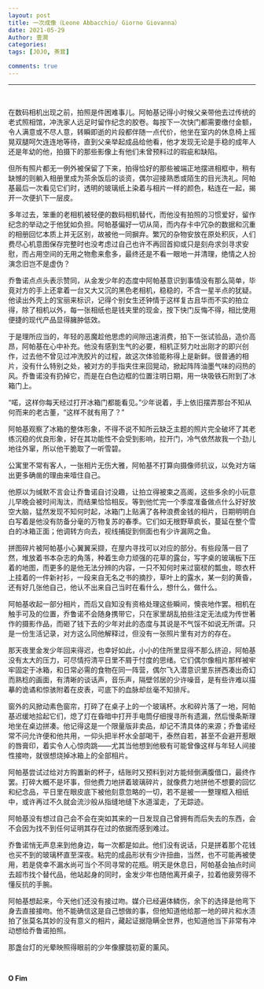 ```yaml
---
layout: post
title: 一次成像（Leone Abbacchio/ Giorno Giovanna）
date: 2021-05-29
Author: 壹澗
categories: 
tags: [JOJO, 茶茸]

comments: true
--- 
```


***

<br/>

在数码相机出现之前，拍照是件困难事儿。阿帕基记得小时候父亲带他去过传统的老式照相馆，冲洗家人远足时留作纪念的胶卷。每按下一次快门都需要缴付金额，令人满意或不尽人意，转瞬即逝的片段都伴随一点代价，他坐在室内的休息椅上摇晃双腿呵欠连连地等待，直到父亲举起成品给他看，他才发现无论是手稳的成年人还是年幼的他，拍摄下的那些影像上有他们未曾预料过的瑕疵和缺陷。

但所有照片都无一例外被保留了下来，拍得恰好的那些被端正地摆进相框中，稍有缺憾的则躺入相册里成为茶余饭后的谈资，偶尔迎接熟悉或陌生的目光洗礼。阿帕基最后一次看见它们时，透明的玻璃纸上染着与相片一样的颜色，粘连在一起，揭开一次便扒下一层皮。

多年过去，笨重的老相机被轻便的数码相机替代，而他没有拍照的习惯爱好，留作纪念的举动之于他犹如负担。阿帕基偏好一切从简，而内存卡中冗杂的数据和沉重的相册回忆本质上并无区别，故被他一同摒弃。繁冗的杂物安放在原处积灰，人们费尽心机意图保存完整时也没考虑过自己也许不再回首抑或只是刻舟求剑寻求安慰，而占用空间的无用之物愈来愈多，最终还是不看一眼地一并清理，绝情之人扮演念旧岂不是虚伪？

乔鲁诺点点头表示赞同，从金发少年的态度中阿帕基意识到事情没有那么简单，毕竟对方的手上还拿着一台又大又沉的黑色老相机，稳稳的，不含一星半点的犹疑。他读出外壳上的宝丽来标识，记得个别女生还钟情于这样复古且华而不实的拍立得，除了相机以外，每一张相纸也是钱夹里的现金，按下快门反悔不得，相比使用便捷的现代产品显得臃肿低效。

于是理所应当的，年轻的恶魔趁他思虑的间隙迅速消费，拍下一张试验品，造价高昂，阿帕基在心中补充。他没有感到生气的必要，相机正努力吐出刚才的即兴创作，过去他不曾见过冲洗胶片的过程，故这次体验能称得上是新鲜。很普通的相片，没有什么特别之处，被对方的手指夹住来回晃动，掀起阵阵油墨气味的闷热的风。乔鲁诺没有扔掉它，而是在白色边框的位置注明日期，用一块吸铁石附到了冰箱门上。

“喏，这样你每天经过打开冰箱门都能看见。”少年说着，手上依旧摆弄那台不知从何而来的老古董，“这样不就有用了？”

阿帕基观察了冰箱的整体形象，不得不说不知所云缺乏主题的照片完全破坏了其老练沉稳的优良形象，好在其功能性不会受到影响，拉开门，冷气依然故我一个劲儿地往外窜，所以他干脆取了一听雪碧。

公寓里不常有客人，一张相片无伤大雅，阿帕基不打算向摄像师抗议，以免对方端出更多确凿的理由来噎住自己。

他原以为缄默不言会让乔鲁诺自讨没趣，让拍立得被束之高阁，这些多余的小玩意儿早晚会被时间淘汰，而结果恰恰相反。等到他忙完一个季度准备做点什么好好放空大脑，猛然发现不知何时起，冰箱门上贴满了各种浪费金钱的相片，日期明明白白写着是他没有防备分毫的万物复苏的春季。它们如无根野草疯长，蔓延在整个雪白的冰箱正面；他调转方向去，视线捕捉到侧面也有少许漏网之鱼。

拼图碎片被阿帕基小心翼翼采撷，在屋内寻找可以对应的部分。有些段落一目了然，堆放着书本杂志的角落，种着生命力顽强的花草的露台，写字桌的玻璃板下压着的地图，而更多的是他无法分辨的内容，一只不知何时来过窗棂的瓢虫，晾衣杆上挂着的一件新衬衫，一段来自无名之书的摘抄，草叶上的露水，某一刻的黄昏，还有好几张他自己，他认不出来自己当时在看什么，想什么，做什么。

阿帕基收起一部分相片，而后又自知没有资格处理这些瞬间，懊丧地作罢。相机在触手可及的位置，乔鲁诺不会随身携带它，只在家里胡乱拍些注定无法成为传世著作的摄影作品，而砸了钱下去的少年对此的态度与其说是不气馁不如说无所谓。只是一份生活记录，对方这么同他解释过，但没有一张照片里有对方的存在。

那天夜里金发少年回来得迟，也幸好如此，小小的住所里显得不那么挤迫，阿帕基没有太大的压力，可尽情捋清平日里不屑于忖度的思绪。它们偶尔像相片那样被牢牢固定于冰箱，和日常必需的食物在同一阵营，偶尔飞入潜意识里东拼西凑出奇幻而熟稔的画面，有清晰的谈话声，音乐声，隔壁邻居的少许噪音，是有些许难以描摹的诡谲和惊骇附着在皮表，可底下的血脉却丝毫不知排斥。

窗外的风掀动素色窗帘，打碎了在桌子上的一个玻璃杯。水和碎片落了一地，阿帕基迟缓地拾起它们，熄了灯在昏暗中打开手电筒仔细搜寻所有遗漏，然后慢条斯理地坐在桌边拼凑。他记得这是一个限量版非卖品，却记不清具体的来源；乔鲁诺经常不问允许便和他共用，一仰头把半杯水全部喝干，泰然自若，甚至不会避开惹眼的唇膏印，着实令人心惊肉跳——尤其当他想到他极有可能曾像这样与年轻人间接性接吻，就很想烧掉冰箱上的全部相片。

阿帕基尝试过给对方购置新的杯子，结账时又预料到对方能倾倒满腹借口，最终作罢。打碎大概不是坏事，但他费力地拼着玻璃碎片，就像费力地拼他不想要的回忆和纪念品，平日里在眼皮底下被他刻意忽略的一切，若不是被一一整理框入相纸中，或许再过不久就会流沙般从指缝地缝下水道溜走，了无踪迹。

阿帕基没有想过自己会不会在突如其来的一日发现自己曾拥有而后失去的东西，会不会因为找不到任何证明其存在过的依据而感到难过。

乔鲁诺悄无声息来到他身边，每一次都是如此。他们没有说话，只是拼着那个花钱也买不到的玻璃杯直至深夜。粘完的成品形状有少许扭曲，当然，也不可能再被使用，若是侥幸不漏水尚可当个不同寻常的花瓶。明天是休息日，阿帕基会抽点时间去超市找个替代品，他站起身的同时，金发少年也随他离开桌子，拉着他疲劳得不懂反抗的手腕。

阿帕基想起来，今天他们还没有接过吻。媒介已经遍体鳞伤，余下的选择是他弯下身去直接接吻。他不能确信这是自己想做的事，但他知道他给那一地的碎片和水渍拍了张莫名其妙的没有意义的相片，藏起证据隐瞒全世界，也知道他当下非常有冲动想给乔鲁诺拍照。

那盏台灯的光晕映照得眼前的少年像朦胧初夏的薰风。

<br/>

**O Fim**